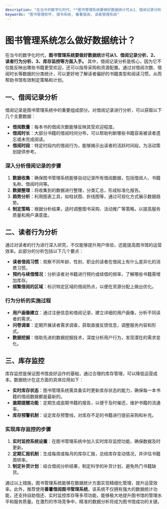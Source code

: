 ```yaml
---
description: "在当今的数字化时代，**图书管理系统要做好数据统计可从1、借阅记录分析、2、读者行为分析、3、库存监控等方面入手。** 其中，借阅记录分析是核心，因为它不仅能反映出哪些书籍更受欢迎，还可以指导采购和资源配置。通过对借阅次数、借阅时长等数据的分类统计，可以更好地了解读者偏好的书籍类型和阅读习惯，从而帮助书馆有效制定策略和计划。"
keywords: "图书管理软件, 借书系统, 番薯借阅, 读者管理系统"
---
```

# 图书管理系统怎么做好数据统计？

在当今的数字化时代，**图书管理系统要做好数据统计可从1、借阅记录分析、2、读者行为分析、3、库存监控等方面入手。** 其中，借阅记录分析是核心，因为它不仅能反映出哪些书籍更受欢迎，还可以指导采购和资源配置。通过对借阅次数、借阅时长等数据的分类统计，可以更好地了解读者偏好的书籍类型和阅读习惯，从而帮助书馆有效制定策略和计划。

## 一、借阅记录分析

借阅记录是图书管理系统中的重要组成部分。对借阅记录进行分析，可以获取以下几个主要数据：

- **借阅数量**：每本书的借阅次数能够反映其受欢迎程度。
- **借阅时长**：大部分书籍的借阅时间分布，可以帮助判断哪些书籍容易被读者遗忘或未完成阅读。
- **借阅时段**：特定时段内的借阅行为，能够揭示出读者的活跃时间段，为活动策划提供参考。

### 深入分析借阅记录的步骤

1. **数据收集**：确保图书管理系统能够自动记录所有借阅数据，包括借阅人、书籍名称、借阅时间等。
2. **数据整理**：将收集到的数据进行整理，分类汇总，形成标准化报告。
3. **趋势分析**：利用图表工具，如柱状图、折线图等，通过可视化方式展示数据趋势。
4. **制定策略**：根据分析结果，适时调整图书采购、活动推广等策略，以提高服务质量和用户满意度。

## 二、读者行为分析

通过对读者的行为进行深入研究，不仅能够提升用户体验，还能提高图书馆的运营效率。此部分的分析包括以下几个要点：

- **读者借阅习惯**：观察不同年龄、性别、职业的读者在借阅上有什么差异化的消费习惯。
- **预约与续借情况**：分析读者对书籍进行预约或续借的频率，了解哪些书籍需增加库存。
- **频繁借阅的区域**：标识特定区域的借阅热点，以便在资源分配上做出优化。

### 行为分析的实施过程

- **用户画像建立**：通过注册信息和借阅记录，建立详细的用户画像，分析不同读者的需求。
- **问卷调查**：定期开展读者需求调查，获取直接反馈信息，调整服务内容和形式。
- **数据挖掘**：借助先进的数据挖掘技术，深度分析用户行为，发现潜在的需求变化。

## 三、库存监控

库存监控是保证图书馆良好运作的基础，通过合理的库存管理，可以降低运营成本。数据统计在这方面的具体应用如下：

- **实时库存状态**：图书管理系统需具备实时更新库存状态的能力，确保每一本书籍的借阅数据都是最新的。
- **逾期提醒功能**：定期生成逾期书籍的报告，以便于及时催还，维护书籍的流通率。
- **库存预警机制**：设定库存预警线，对库存不足的书籍进行提前采购和补充。

### 实现库存监控的步骤

1. **实时监控系统设置**：在图书管理系统中加入实时库存监控功能，确保数据及时更新。
2. **定期汇报机制**：生成每周或每月的库存汇报，总结库存变动情况，并评估书籍周转率。
3. **制定补货计划**：结合借阅分析结果，制定科学的补货计划，避免热门书籍缺货。

通过以上措施，图书管理系统能够在数据统计方面实现精细化管理，提升运营效率。此外，推荐使用**番薯借阅图书管理系统**，该系统不仅拥有强大的数据统计功能，还支持自助借还、实时监控库存等多项功能，能够极大地提升图书馆的管理水平和服务质量。在激烈的市场竞争中，精准的数据分析将成为图书馆成功的关键。
